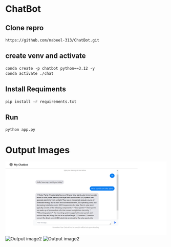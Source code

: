 # ChatBot

## Clone repro
```
https://github.com/nabeel-313/ChatBot.git
```

## create venv and activate
```
conda create -p chatbot python==3.12 -y
conda activate ./chat
```

## Install Requiments
```
pip install -r requirements.txt
```

## Run
```
python app.py
```

# Output Images
![Output image](https://github.com/nabeel-313/ChatBot/blob/main/images/output-1.png)
![Output image2]([https://github.com/nabeel-313/ChatBot/blob/main/images/output-2.png])
![Output image2]([https://github.com/nabeel-313/ChatBot/blob/main/images/output-3.png])


